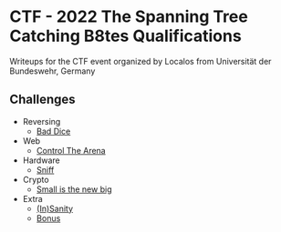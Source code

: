 # CTF - 2022 The Spanning Tree Catching B8tes Qualifications

Writeups for the CTF event organized by Localos from Universität der Bundeswehr, Germany

## Challenges

- Reversing
  - [Bad Dice](Bad%20Dice)
- Web
  - [Control The Arena](Control%20the%20arena)
- Hardware
  - [Sniff](sniff)
- Crypto
  - [Small is the new big](Small%20is%20the%20new%20big)
- Extra
  - [(In)Sanity]((In)Sanity)
  - [Bonus](Bonus)
